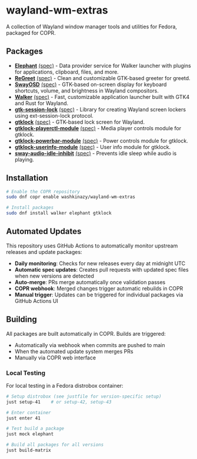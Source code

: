 # wayland-wm-extras

A collection of Wayland window manager tools and utilities for Fedora, packaged for COPR.

## Packages

- **[Elephant](https://github.com/abenz1267/elephant)** [(spec)](elephant/elephant.spec) - Data provider service for Walker launcher with plugins for applications, clipboard, files, and more.
- **[ReGreet](https://github.com/rharish101/ReGreet)** [(spec)](regreet/regreet.spec) - Clean and customizable GTK-based greeter for greetd.
- **[SwayOSD](https://github.com/ErikReider/SwayOSD)** [(spec)](swayosd/swayosd.spec) - GTK-based on-screen display for keyboard shortcuts, volume, and brightness in Wayland compositors.
- **[Walker](https://github.com/abenz1267/walker)** [(spec)](walker/walker.spec) - Fast, customizable application launcher built with GTK4 and Rust for Wayland.
- **[gtk-session-lock](https://github.com/Cu3PO42/gtk-session-lock)** [(spec)](gtk-session-lock/gtk-session-lock.spec) - Library for creating Wayland screen lockers using ext-session-lock protocol.
- **[gtklock](https://github.com/jovanlanik/gtklock)** [(spec)](gtklock/gtklock.spec) - GTK-based lock screen for Wayland.
- **[gtklock-playerctl-module](https://github.com/jovanlanik/gtklock-playerctl-module)** [(spec)](gtklock-playerctl-module/gtklock-playerctl-module.spec) - Media player controls module for gtklock.
- **[gtklock-powerbar-module](https://github.com/jovanlanik/gtklock-powerbar-module)** [(spec)](gtklock-powerbar-module/gtklock-powerbar-module.spec) - Power controls module for gtklock.
- **[gtklock-userinfo-module](https://github.com/jovanlanik/gtklock-userinfo-module)** [(spec)](gtklock-userinfo-module/gtklock-userinfo-module.spec) - User info module for gtklock.
- **[sway-audio-idle-inhibit](https://github.com/ErikReider/SwayAudioIdleInhibit)** [(spec)](sway-audio-idle-inhibit/sway-audio-idle-inhibit.spec) - Prevents idle sleep while audio is playing.

## Installation

```bash
# Enable the COPR repository
sudo dnf copr enable washkinazy/wayland-wm-extras

# Install packages
sudo dnf install walker elephant gtklock
```

## Automated Updates

This repository uses GitHub Actions to automatically monitor upstream releases and update packages:

- **Daily monitoring**: Checks for new releases every day at midnight UTC
- **Automatic spec updates**: Creates pull requests with updated spec files when new versions are detected
- **Auto-merge**: PRs merge automatically once validation passes
- **COPR webhook**: Merged changes trigger automatic rebuilds in COPR
- **Manual trigger**: Updates can be triggered for individual packages via GitHub Actions UI

## Building

All packages are built automatically in COPR. Builds are triggered:
- Automatically via webhook when commits are pushed to main
- When the automated update system merges PRs
- Manually via COPR web interface

### Local Testing

For local testing in a Fedora distrobox container:

```bash
# Setup distrobox (see justfile for version-specific setup)
just setup-41    # or setup-42, setup-43

# Enter container
just enter 41

# Test build a package
just mock elephant

# Build all packages for all versions
just build-matrix
```

